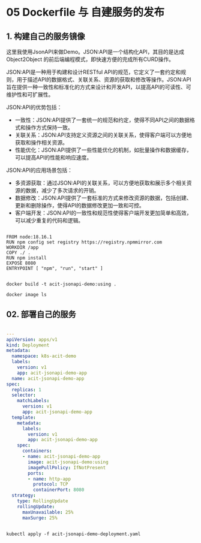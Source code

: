 # 05 Dockerfile 与 自建服务的发布

## 1. 构建自己的服务镜像

这里我使用JsonAPI来做Demo。JSON:API是一个结构化API，其目的是达成 Object2Object 的前后端编程模式，即快速方便的完成所有CURD操作。

JSON:API是一种用于构建和设计RESTful API的规范，它定义了一套约定和规则，用于描述API的数据格式、关联关系、资源的获取和修改等操作。JSON:API旨在提供一种一致性和标准化的方式来设计和开发API，以提高API的可读性、可维护性和可扩展性。

JSON:API的优势包括：

- 一致性：JSON:API提供了一套统一的规范和约定，使得不同API之间的数据格式和操作方式保持一致。
- 关联关系：JSON:API支持定义资源之间的关联关系，使得客户端可以方便地获取和操作相关资源。
- 性能优化：JSON:API提供了一些性能优化的机制，如批量操作和数据缓存，可以提高API的性能和响应速度。

JSON:API的应用场景包括：

- 多资源获取：通过JSON:API的关联关系，可以方便地获取和展示多个相关资源的数据，减少了多次请求的开销。
- 数据修改：JSON:API提供了一套标准的方式来修改资源的数据，包括创建、更新和删除操作，使得API的数据修改更加一致和可控。
- 客户端开发：JSON:API的一致性和规范性使得客户端开发更加简单和高效，可以减少重复的代码和逻辑。

```Dockfile

FROM node:18.16.1
RUN npm config set registry https://registry.npmmirror.com
WORKDIR /app
COPY ./ .
RUN npm install
EXPOSE 8080
ENTRYPOINT [ "npm", "run", "start" ]
```

```Shell

docker build -t acit-jsonapi-demo:using .

docker image ls
```

## 02. 部署自己的服务

```Yaml

---
apiVersion: apps/v1
kind: Deployment
metadata:
  namespace: k8s-acit-demo
  labels:
    version: v1
    app: acit-jsonapi-demo-app
  name: acit-jsonapi-demo-app
spec:
  replicas: 1
  selector:
    matchLabels:
      version: v1
      app: acit-jsonapi-demo-app
  template:
    metadata:
      labels:
        version: v1
        app: acit-jsonapi-demo-app
    spec:
      containers:
      - name: acit-jsonapi-demo-app
        image: acit-jsonapi-demo:using
        imagePullPolicy: IfNotPresent
        ports:
        - name: http-app
          protocol: TCP
          containerPort: 8080
  strategy:
    type: RollingUpdate
    rollingUpdate:
      maxUnavailable: 25%
      maxSurge: 25%
```

```Shell

kubectl apply -f acit-jsonapi-demo-deployment.yaml
```
